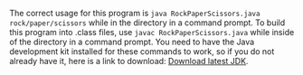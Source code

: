 The correct usage for this program is ```java RockPaperScissors.java rock/paper/scissors``` while in the directory in a command prompt. To build this program into .class files, use ```javac RockPaperScissors.java``` while inside of the directory in a command prompt. You need to have the Java development kit installed for these commands to work, so if you do not already have it, here is a link to download: [Download latest JDK](https://www.oracle.com/java/technologies/downloads/).
